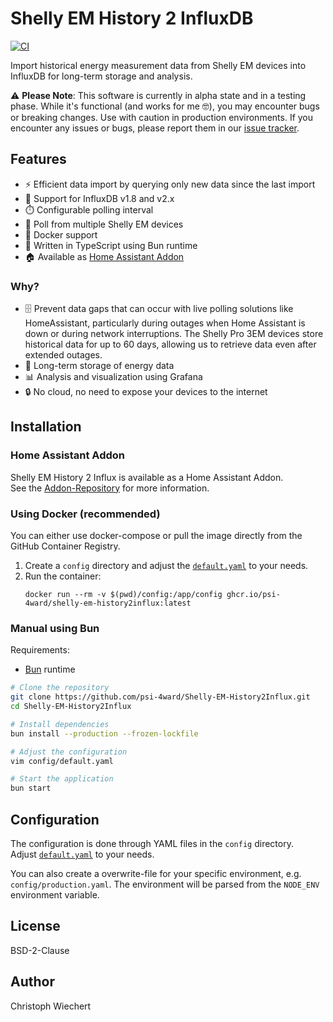 # Shelly EM History 2 InfluxDB

[![CI](https://github.com/psi-4ward/Shelly-EM-History2Influx/actions/workflows/test-and-build.yml/badge.svg)](https://github.com/psi-4ward/Shelly-EM-History2Influx/actions/workflows/test-and-build.yml)

Import historical energy measurement data from Shelly EM devices into InfluxDB for long-term storage and analysis.

⚠️ **Please Note**: This software is currently in alpha state and in a testing phase. While it's functional (and works for me 🤓), you may encounter bugs or breaking changes. Use with caution in production environments. If you encounter any issues or bugs, please report them in our [issue tracker](https://github.com/psi-4ward/Shelly-EM-History2Influx/issues).



## Features

* ⚡ Efficient data import by querying only new data since the last import
* 🔄 Support for InfluxDB v1.8 and v2.x
* ⏱️ Configurable polling interval
* 🔌 Poll from multiple Shelly EM devices
* 🐳 Docker support
* 📝 Written in TypeScript using Bun runtime
* 🏠 Available as [Home Assistant Addon](https://github.com/psi-4ward/Shelly-EM-History2Influx/tree/hass-addon/hass-addon)


### Why?

* 🗄 Prevent data gaps that can occur with live polling solutions like HomeAssistant, particularly during outages when Home Assistant is down or during network interruptions. The Shelly Pro 3EM devices store historical data for up to 60 days, allowing us to retrieve data even after extended outages.
* 💾 Long-term storage of energy data
* 📊 Analysis and visualization using Grafana
* 🔒 No cloud, no need to expose your devices to the internet


## Installation

### Home Assistant Addon

Shelly EM History 2 Influx is available as a Home Assistant Addon.  
See the [Addon-Repository](https://github.com/psi-4ward/Shelly-EM-History2Influx/tree/hass-addon/hass-addon) for more information.

### Using Docker (recommended)

You can either use docker-compose or pull the image directly from the GitHub Container Registry.

1. Create a `config` directory and adjust the [`default.yaml`](./config/default.yaml) to your needs.
2. Run the container:
   ```shell
   docker run --rm -v $(pwd)/config:/app/config ghcr.io/psi-4ward/shelly-em-history2influx:latest
   ```

### Manual using Bun 

Requirements:
* [Bun](https://bun.sh) runtime

```bash
# Clone the repository
git clone https://github.com/psi-4ward/Shelly-EM-History2Influx.git
cd Shelly-EM-History2Influx

# Install dependencies
bun install --production --frozen-lockfile

# Adjust the configuration
vim config/default.yaml

# Start the application
bun start
```

## Configuration

The configuration is done through YAML files in the `config` directory.  
Adjust [`default.yaml`](./config/default.yaml) to your needs.  

You can also create a overwrite-file for your specific environment, e.g. `config/production.yaml`.
The environment will be parsed from the `NODE_ENV` environment variable.


## License

BSD-2-Clause

## Author

Christoph Wiechert
